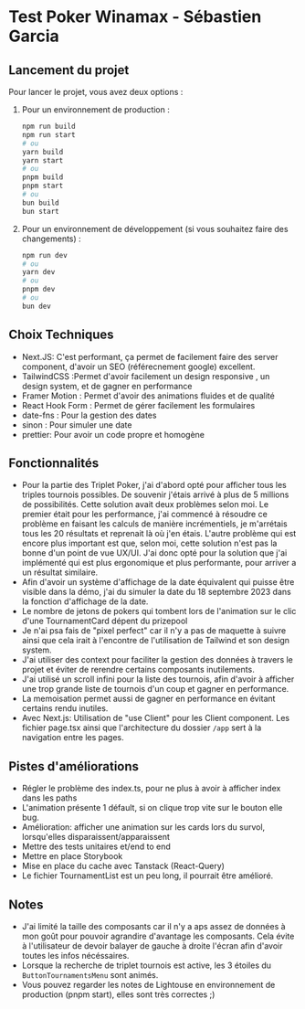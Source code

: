 # Test Poker Winamax - Sébastien Garcia

## Lancement du projet

Pour lancer le projet, vous avez deux options :

1. Pour un environnement de production :

   ```bash
   npm run build
   npm run start
   # ou
   yarn build
   yarn start
   # ou
   pnpm build
   pnpm start
   # ou
   bun build
   bun start
   ```

2. Pour un environnement de développement (si vous souhaitez faire des changements) :
   ```bash
   npm run dev
   # ou
   yarn dev
   # ou
   pnpm dev
   # ou
   bun dev
   ```

## Choix Techniques

- Next.JS: C'est performant, ça permet de facilement faire des server component, d'avoir un SEO
  (référecnement google) excellent.
- TailwindCSS :Permet d'avoir facilement un design responsive , un design system, et de gagner en
  performance
- Framer Motion : Permet d'avoir des animations fluides et de qualité
- React Hook Form : Permet de gérer facilement les formulaires
- date-fns : Pour la gestion des dates
- sinon : Pour simuler une date
- prettier: Pour avoir un code propre et homogène

## Fonctionnalités

- Pour la partie des Triplet Poker, j'ai d'abord opté pour afficher tous les triples tournois
  possibles. De souvenir j'étais arrivé à plus de 5 millions de possibilités. Cette solution avait
  deux problèmes selon moi. Le premier était pour les performance, j'ai commencé à résoudre ce
  problème en faisant les calculs de manière incrémentiels, je m'arrétais tous les 20 résultats et
  reprenait là où j'en étais. L'autre problème qui est encore plus important est que, selon moi,
  cette solution n'est pas la bonne d'un point de vue UX/UI. J'ai donc opté pour la solution que
  j'ai implémenté qui est plus ergonomique et plus performante, pour arriver a un résultat
  similaire.
- Afin d'avoir un système d'affichage de la date équivalent qui puisse être visible dans la démo,
  j'ai du simuler la date du 18 septembre 2023 dans la fonction d'affichage de la date.
- Le nombre de jetons de pokers qui tombent lors de l'animation sur le clic d'une TournamentCard dépent du prizepool
- Je n'ai psa fais de "pixel perfect" car il n'y a pas de maquette à suivre ainsi que cela irait à l'encontre de l'utilisation de Tailwind et son design system.
- J'ai utiliser des context pour faciliter la gestion des données à travers le projet et éviter de rerendre certains composants inutilements.
- J'ai utilisé un scroll infini pour la liste des tournois, afin d'avoir à afficher une trop grande liste de tournois d'un coup et gagner en performance.
- La memoisation permet aussi de gagner en performance en évitant certains rendu inutiles.
- Avec Next.js: Utilisation de "use Client" pour les Client component. Les fichier page.tsx ainsi que l'architecture du dossier `/app` sert à la navigation entre les pages.

## Pistes d'améliorations

- Régler le problème des index.ts, pour ne plus à avoir à afficher index dans les paths
- L'animation présente 1 défault, si on clique trop vite sur le bouton elle bug.
- Amélioration: afficher une animation sur les cards lors du survol, lorsqu'elles
  disparaissent/apparaissent
- Mettre des tests unitaires et/end to end
- Mettre en place Storybook
- Mise en place du cache avec Tanstack (React-Query)
- Le fichier TournamentList est un peu long, il pourrait être amélioré.

## Notes

- J'ai limité la taille des composants car il n'y a aps assez de données à mon goût pour pouvoir
  agrandire d'avantage les composants. Cela évite à l'utilisateur de devoir balayer de gauche à
  droite l'écran afin d'avoir toutes les infos nécéssaires.
- Lorsque la recherche de triplet tournois est active, les 3 étoiles du `ButtonTournamentsMenu` sont animés.
- Vous pouvez regarder les notes de Lightouse en environnement de production (pnpm start), elles sont très correctes ;)
